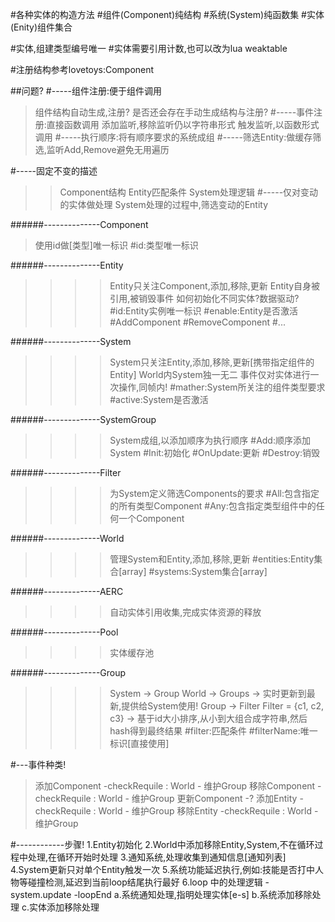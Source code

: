 #各种实体的构造方法
#组件(Component)纯结构
#系统(System)纯函数集
#实体(Enity)组件集合


#实体,组建类型编号唯一
#实体需要引用计数,也可以改为lua weaktable

#注册结构参考lovetoys:Component


##问题?
#-----组件注册:便于组件调用
>组件结构自动生成,注册?
>是否还会存在手动生成结构与注册?
#-----事件注册:直接函数调用
>添加监听,移除监听仍以字符串形式
>触发监听,以函数形式调用
#-----执行顺序:将有顺序要求的系统成组
#-----筛选Entity:做缓存筛选,监听Add,Remove避免无用遍历

#-----固定不变的描述
>>Component结构
>>Entity匹配条件
>>System处理逻辑
#-----仅对变动的实体做处理
>>System处理的过程中,筛选变动的Entity

######--------------Component
>使用id做[类型]唯一标识
#id:类型唯一标识


######--------------Entity
>>>>Entity只关注Component,添加,移除,更新
>>>>Entity自身被引用,被销毁事件
>>>>如何初始化不同实体?数据驱动?
#id:Entity实例唯一标识
#enable:Entity是否激活
#AddComponent
#RemoveComponent
#...


######--------------System
>>>>System只关注Entity,添加,移除,更新[携带指定组件的Entity]
>>>>World内System独一无二
>>>>事件仅对实体进行一次操作,同帧内!
#mather:System所关注的组件类型要求
#active:System是否激活

######--------------SystemGroup
>>>>System成组,以添加顺序为执行顺序
#Add:顺序添加System
#Init:初始化
#OnUpdate:更新
#Destroy:销毁




######--------------Filter
>>>>为System定义筛选Components的要求
#All:包含指定的所有类型Component
#Any:包含指定类型组件中的任何一个Component


######--------------World
>>>>管理System和Entity,添加,移除,更新
#entities:Entity集合[array]
#systems:System集合[array]


######--------------AERC
>>>>自动实体引用收集,完成实体资源的释放


######--------------Pool
>>>>实体缓存池



######--------------Group
>>>>System -> Group
>>>>World  -> Groups ->  实时更新到最新,提供给System使用!
>>>>Group  -> Filter
>>>>Filter = {c1, c2, c3} -> 基于id大小排序,从小到大组合成字符串,然后hash得到最终结果
#filter:匹配条件
#filterName:唯一标识[直接使用]






#---事件种类!
>添加Component      -checkRequile : World - 维护Group
>移除Component      -checkRequile : World - 维护Group
>更新Component      -?
>添加Entity         -checkRequile : World - 维护Group
>移除Entity         -checkRequile : World - 维护Group




#------------步骤!
1.Entity初始化
2.World中添加移除Entity,System,不在循环过程中处理,在循环开始时处理
3.通知系统,处理收集到通知信息[通知列表]
4.System更新只对单个Entity触发一次
5.系统功能延迟执行,例如:技能是否打中人物等碰撞检测,延迟到当前loop结尾执行最好
6.loop 中的处理逻辑
    -system.update
    -loopEnd
        a.系统通知处理,指明处理实体[e-s]
        b.系统添加移除处理
        c.实体添加移除处理

